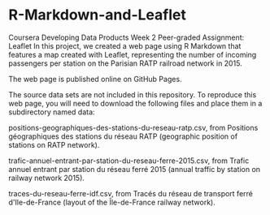 # R-Markdown-and-Leaflet
Coursera Developing Data Products Week 2 Peer-graded Assignment: Leaflet
In this project, we created a web page using R Markdown that features a map created with Leaflet, representing the number of incoming passengers per station on the Parisian RATP railroad network in 2015.

The web page is published online on GitHub Pages.

The source data sets are not included in this repository. To reproduce this web page, you will need to download the following files and place them in a subdirectory named data:

positions-geographiques-des-stations-du-reseau-ratp.csv, from Positions géographiques des stations du réseau RATP (geographic position of stations on RATP network).

trafic-annuel-entrant-par-station-du-reseau-ferre-2015.csv, from Trafic annuel entrant par station du réseau ferré 2015 (annual traffic by station on railway network 2015).

traces-du-reseau-ferre-idf.csv, from Tracés du réseau de transport ferré d'Ile-de-France (layout of the Île-de-France railway network).
